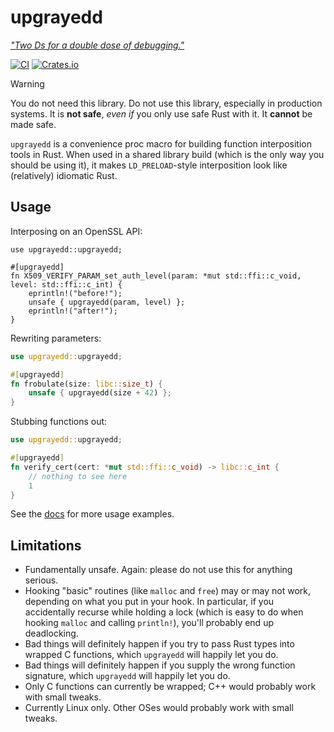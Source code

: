 # upgrayedd

[*"Two Ds for a double dose of debugging."*](https://www.youtube.com/watch?v=Gf9i23KPGKk)

[![CI](https://github.com/woodruffw/upgrayedd/actions/workflows/ci.yml/badge.svg)](https://github.com/woodruffw/upgrayedd/actions/workflows/ci.yml)
[![Crates.io](https://img.shields.io/crates/v/upgrayedd)](https://crates.io/crates/upgrayedd)

> [!WARNING]
> You do not need this library. Do not use this library, especially in production
> systems. It is **not safe**, *even if* you only use safe Rust with it.
> It **cannot** be made safe.

`upgrayedd` is a convenience proc macro for building function interposition
tools in Rust. When used in a shared library build (which is the only
way you should be using it), it makes `LD_PRELOAD`-style interposition
look like (relatively) idiomatic Rust.

## Usage

Interposing on an OpenSSL API:

```rust,no_run
use upgrayedd::upgrayedd;

#[upgrayedd]
fn X509_VERIFY_PARAM_set_auth_level(param: *mut std::ffi::c_void, level: std::ffi::c_int) {
    eprintln!("before!");
    unsafe { upgrayedd(param, level) };
    eprintln!("after!");
}
```

Rewriting parameters:

```rust
use upgrayedd::upgrayedd;

#[upgrayedd]
fn frobulate(size: libc::size_t) {
    unsafe { upgrayedd(size + 42) };
}
```

Stubbing functions out:

```rust
use upgrayedd::upgrayedd;

#[upgrayedd]
fn verify_cert(cert: *mut std::ffi::c_void) -> libc::c_int {
    // nothing to see here
    1
}
```

See the [docs] for more usage examples.

[docs]: https://docs.rs/upgrayedd

## Limitations

* Fundamentally unsafe. Again: please do not use this for anything serious.
* Hooking "basic" routines (like `malloc` and `free`) may or may not work,
  depending on what you put in your hook. In particular, if you accidentally
  recurse while holding a lock (which is easy to do when hooking `malloc`
  and calling `println!`), you'll probably end up deadlocking.
* Bad things will definitely happen if you try to pass Rust types into
  wrapped C functions, which `upgrayedd` will happily let you do.
* Bad things will definitely happen if you supply the wrong function
  signature, which `upgrayedd` will happily let you do.
* Only C functions can currently be wrapped; C++ would probably work with small
  tweaks.
* Currently Linux only. Other OSes would probably work with small tweaks.

